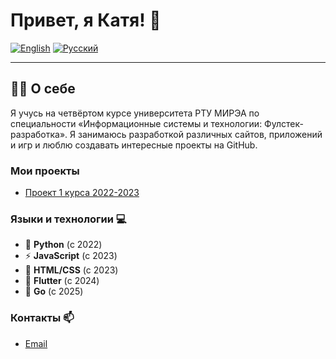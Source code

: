 # Привет, я Катя! 👋

[![English](https://img.shields.io/badge/lang-EN-blue)](README_EN.md)
[![Русский](https://img.shields.io/badge/lang-RU-red)](README_RU.md)

---

## 👨‍💻 О себе

Я учусь на четвёртом курсе университета РТУ МИРЭА по специальности  «Информационные системы и технологии: Фулстек-разработка».
Я занимаюсь разработкой различных сайтов, приложений и игр и люблю создавать интересные проекты на GitHub.

### Мои проекты
- [Проект 1 курса 2022-2023](https://github.com/KatrinKH/battleship.git)

### Языки и технологии 💻
- 🐍 **Python** (с 2022)
- ⚡ **JavaScript** (с 2023)
- 🎨 **HTML/CSS** (с 2023)
- 📱 **Flutter** (с 2024)
- 🐹 **Go** (с 2025)

### Контакты 📫
- [Email](mailto:normik2605@gmail.com)  
